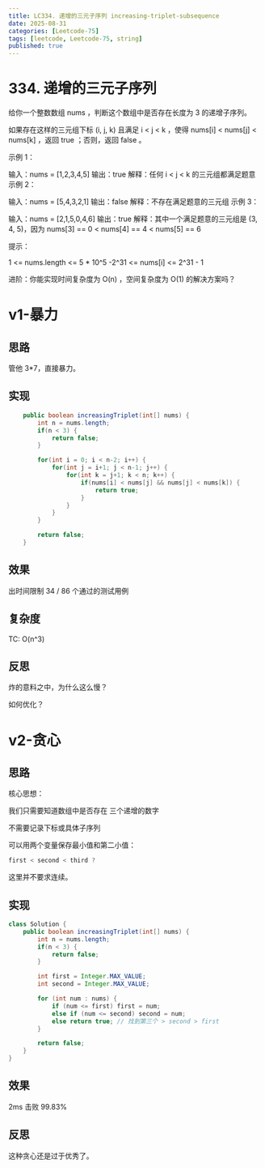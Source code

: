 ```yaml
---
title: LC334. 递增的三元子序列 increasing-triplet-subsequence
date: 2025-08-31 
categories: [Leetcode-75]
tags: [leetcode, Leetcode-75, string]
published: true
---
```


# 334. 递增的三元子序列

给你一个整数数组 nums ，判断这个数组中是否存在长度为 3 的递增子序列。

如果存在这样的三元组下标 (i, j, k) 且满足 i < j < k ，使得 nums[i] < nums[j] < nums[k] ，返回 true ；否则，返回 false 。

示例 1：

输入：nums = [1,2,3,4,5]
输出：true
解释：任何 i < j < k 的三元组都满足题意
示例 2：

输入：nums = [5,4,3,2,1]
输出：false
解释：不存在满足题意的三元组
示例 3：

输入：nums = [2,1,5,0,4,6]
输出：true
解释：其中一个满足题意的三元组是 (3, 4, 5)，因为 nums[3] == 0 < nums[4] == 4 < nums[5] == 6
 

提示：

1 <= nums.length <= 5 * 10^5
-2^31 <= nums[i] <= 2^31 - 1
 

进阶：你能实现时间复杂度为 O(n) ，空间复杂度为 O(1) 的解决方案吗？

# v1-暴力

## 思路

管他 3*7，直接暴力。

## 实现

```java
    public boolean increasingTriplet(int[] nums) {
        int n = nums.length;
        if(n < 3) {
            return false;
        }

        for(int i = 0; i < n-2; i++) {
            for(int j = i+1; j < n-1; j++) {
                for(int k = j+1; k < n; k++) {
                    if(nums[i] < nums[j] && nums[j] < nums[k]) {
                        return true;
                    }
                }
            }
        }

        return false;
    }
```


## 效果

出时间限制
34 / 86 个通过的测试用例

## 复杂度

TC: O(n^3)

## 反思

炸的意料之中，为什么这么慢？

如何优化？


# v2-贪心

## 思路

核心思想：

我们只需要知道数组中是否存在 三个递增的数字

不需要记录下标或具体子序列

可以用两个变量保存最小值和第二小值：

```java
first < second < third ?
```

这里并不要求连续。

## 实现

```java
class Solution {
    public boolean increasingTriplet(int[] nums) {
        int n = nums.length;
        if(n < 3) {
            return false;
        }

        int first = Integer.MAX_VALUE;
        int second = Integer.MAX_VALUE;

        for (int num : nums) {
            if (num <= first) first = num;
            else if (num <= second) second = num;
            else return true; // 找到第三个 > second > first
        }

        return false;
    }
}
```

## 效果

2ms 击败 99.83%

## 反思

这种贪心还是过于优秀了。